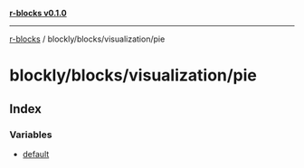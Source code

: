 [**r-blocks v0.1.0**](../../../../README.md)

***

[r-blocks](../../../../modules.md) / blockly/blocks/visualization/pie

# blockly/blocks/visualization/pie

## Index

### Variables

- [default](variables/default.md)
